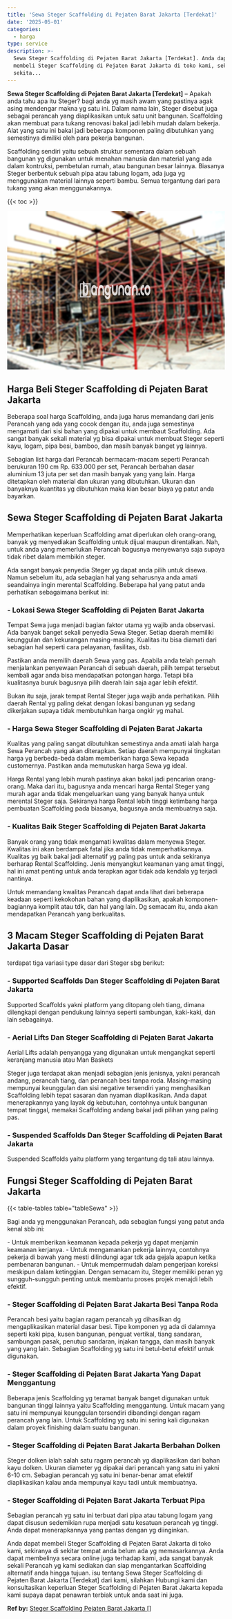 ```yaml
---
title: 'Sewa Steger Scaffolding di Pejaten Barat Jakarta [Terdekat]'
date: '2025-05-01'
categories:
  - harga
type: service
description: >-
  Sewa Steger Scaffolding di Pejaten Barat Jakarta [Terdekat]. Anda dapat
  membeli Steger Scaffolding di Pejaten Barat Jakarta di toko kami, sekiranya di
  sekita...
---
```


**Sewa Steger Scaffolding di Pejaten Barat Jakarta \[Terdekat\]** – Apakah anda tahu apa itu Steger? bagi anda yg masih awam yang pastinya agak asing mendengar makna yg satu ini. Dalam nama lain, Steger disebut juga sebagai perancah yang diaplikasikan untuk satu unit bangunan. Scaffolding akan membuat para tukang renovasi bakal jadi lebih mudah dalam bekerja. Alat yang satu ini bakal jadi beberapa komponen paling dibutuhkan yang semestinya dimiliki oleh para pekerja bangunan.

Scaffolding sendiri yaitu sebuah struktur sementara dalam sebuah bangunan yg digunakan untuk menahan manusia dan material yang ada dalam kontruksi, pembetulan rumah, atau bangunan besar lainnya. Biasanya Steger berbentuk sebuah pipa atau tabung logam, ada juga yg menggunakan material lainnya seperti bambu. Semua tergantung dari para tukang yang akan menggunakannya.

{{< toc >}}

![Sewa Steger Scaffolding di Pejaten Barat Jakarta [Terdekat]](/images/sewa-scaffolding-steger-21.png)

## Harga Beli Steger Scaffolding di Pejaten Barat Jakarta

Beberapa soal harga Scaffolding, anda juga harus memandang dari jenis Perancah yang ada yang cocok dengan itu, anda juga semestinya mengamati dari sisi bahan yang dipakai untuk membaut Scaffolding. Ada sangat banyak sekali material yg bisa dipakai untuk membuat Steger seperti kayu, logam, pipa besi, bamboo, dan masih banyak banget yg lainnya.

Sebagian list harga dari Perancah bermacam-macam seperti Perancah berukuran 190 cm Rp. 633.000 per set, Perancah berbahan dasar aluminium 13 juta per set dan masih banyak yang yang lain. Harga ditetapkan oleh material dan ukuran yang dibutuhkan. Ukuran dan banyaknya kuantitas yg dibutuhkan maka kian besar biaya yg patut anda bayarkan.

## Sewa Steger Scaffolding di Pejaten Barat Jakarta

Memperhatikan keperluan Scaffolding amat diperlukan oleh orang-orang, banyak yg menyediakan Scaffolding untuk dijual maupun direntalkan. Nah, untuk anda yang memerlukan Perancah bagusnya menyewanya saja supaya tidak ribet dalam membikin steger.

Ada sangat banyak penyedia Steger yg dapat anda pilih untuk disewa. Namun sebelum itu, ada sebagian hal yang seharusnya anda amati seandainya ingin merental Scaffolding. Beberapa hal yang patut anda perhatikan sebagaimana berikut ini:

### \- Lokasi Sewa Steger Scaffolding di Pejaten Barat Jakarta

Tempat Sewa juga menjadi bagian faktor utama yg wajib anda observasi. Ada banyak banget sekali penyedia Sewa Steger. Setiap daerah memiliki keunggulan dan kekurangan masing-masing. Kualitas itu bisa diamati dari sebagian hal seperti cara pelayanan, fasilitas, dsb.

Pastikan anda memilih daerah Sewa yang pas. Apabila anda telah pernah menjalankan penyewaan Perancah di sebuah daerah, pilih tempat tersebut kembali agar anda bisa mendapatkan potongan harga. Tetapi bila kualitasnya buruk bagusnya pilih daerah lain saja agar lebih efektif.

Bukan itu saja, jarak tempat Rental Steger juga wajib anda perhatikan. Pilih daerah Rental yg paling dekat dengan lokasi bangunan yg sedang dikerjakan supaya tidak membutuhkan harga ongkir yg mahal.

### \- Harga Sewa Steger Scaffolding di Pejaten Barat Jakarta

Kualitas yang paling sangat dibutuhkan semestinya anda amati ialah harga Sewa Perancah yang akan diterapkan. Setiap daerah mempunyai tingkatan harga yg berbeda-beda dalam memberikan harga Sewa kepada customernya. Pastikan anda memutuskan harga Sewa yg ideal.

Harga Rental yang lebih murah pastinya akan bakal jadi pencarian orang-orang. Maka dari itu, bagusnya anda mencari harga Rental Steger yang murah agar anda tidak mengeluarkan uang yang banyak hanya untuk merental Steger saja. Sekiranya harga Rental lebih tinggi ketimbang harga pembuatan Scaffolding pada biasanya, bagusnya anda membuatnya saja.

### \- Kualitas Baik Steger Scaffolding di Pejaten Barat Jakarta

Banyak orang yang tidak mengamati kwalitas dalam menyewa Steger. Kwalitas ini akan berdampak fatal jika anda tidak memperhatikannya. Kualitas yg baik bakal jadi alternatif yg paling pas untuk anda sekiranya berharap Rental Scaffolding. Jenis menyangkut keamanan yang amat tinggi, hal ini amat penting untuk anda terapkan agar tidak ada kendala yg terjadi nantinya.

Untuk memandang kwalitas Perancah dapat anda lihat dari beberapa keadaan seperti kekokohan bahan yang diaplikasikan, apakah komponen-bagiannya komplit atau tdk, dan hal yang lain. Dg semacam itu, anda akan mendapatkan Perancah yang berkualitas.

## 3 Macam Steger Scaffolding di Pejaten Barat Jakarta Dasar

terdapat tiga variasi type dasar dari Steger sbg berikut:

### \- Supported Scaffolds Dan Steger Scaffolding di Pejaten Barat Jakarta

Supported Scaffolds yakni platform yang ditopang oleh tiang, dimana dilengkapi dengan pendukung lainnya seperti sambungan, kaki-kaki, dan lain sebagainya.

### \- Aerial Lifts Dan Steger Scaffolding di Pejaten Barat Jakarta

Aerial Lifts adalah penyangga yang digunakan untuk mengangkat seperti keranjang manusia atau Man Baskets

Steger juga terdapat akan menjadi sebagian jenis jenisnya, yakni perancah andang, perancah tiang, dan perancah besi tanpa roda. Masing-masing mempunyai keunggulan dan sisi negative tersendiri yang menghasilkan Scaffolding lebih tepat sasaran dan nyaman diaplikasikan. Anda dapat menerapkannya yang layak dg kebutuhan, contohnya untuk bangunan tempat tinggal, memakai Scaffolding andang bakal jadi pilihan yang paling pas.

### \- Suspended Scaffolds Dan Steger Scaffolding di Pejaten Barat Jakarta

Suspended Scaffolds yaitu platform yang tergantung dg tali atau lainnya.

## Fungsi Steger Scaffolding di Pejaten Barat Jakarta

{{< table-tables table="tableSewa" >}}

Bagi anda yg menggunakan Perancah, ada sebagian fungsi yang patut anda kenal sbb ini:

\- Untuk memberikan keamanan kepada pekerja yg dapat menjamin keamanan kerjanya. - Untuk mengamankan pekerja lainnya, contohnya pekerja di bawah yang mesti dilindungi agar tdk ada gejala apapun ketika pembenaran bangunan. - Untuk mempermudah dalam pengerjaan koreksi meskipun dalam ketinggian. Dengan semacam itu, Steger memiliki peran yg sungguh-sungguh penting untuk membantu proses projek menajdi lebih efektif.

### \- Steger Scaffolding di Pejaten Barat Jakarta Besi Tanpa Roda

Perancah besi yaitu bagian ragam perancah yg dihasilkan dg mengaplikasikan material dasar besi. Tipe komponen yg ada di dalamnya seperti kaki pipa, kusen bangunan, penguat vertikal, tiang sandaran, sambungan pasak, penutup sandaran, injakan tangga, dan masih banyak yang yang lain. Sebagian Scaffolding yg satu ini betul-betul efektif untuk digunakan.

### \- Steger Scaffolding di Pejaten Barat Jakarta Yang Dapat Menggantung

Beberapa jenis Scaffolding yg teramat banyak banget digunakan untuk bangunan tinggi lainnya yaitu Scaffolding menggantung. Untuk macam yang satu ini mempunyai keunggulan tersendiri dibandingi dengan ragam perancah yang lain. Untuk Scaffolding yg satu ini sering kali digunakan dalam proyek finishing dalam suatu bangunan.

### \- Steger Scaffolding di Pejaten Barat Jakarta Berbahan Dolken

Steger dolken ialah salah satu ragam perancah yg diaplikasikan dari bahan kayu dolken. Ukuran diameter yg dipakai dari perancah yang satu ini yakni 6-10 cm. Sebagian perancah yg satu ini benar-benar amat efektif diaplikasikan kalau anda mempunyai kayu tadi untuk membuatnya.

### \- Steger Scaffolding di Pejaten Barat Jakarta Terbuat Pipa

Sebagian perancah yg satu ini terbuat dari pipa atau tabung logam yang dapat disusun sedemikian rupa menjadi satu kesatuan perancah yg tinggi. Anda dapat menerapkannya yang pantas dengan yg diinginkan.

Anda dapat membeli Steger Scaffolding di Pejaten Barat Jakarta di toko kami, sekiranya di sekitar tempat anda belum ada yg memasarkannya. Anda dapat membelinya secara online juga terhadap kami, ada sangat banyak sekali Perancah yg kami sediakan dan siap mengantarkan Scaffolding alternatif anda hingga tujuan. isu tentang Sewa Steger Scaffolding di Pejaten Barat Jakarta \[Terdekat\] dari kami, silahkan Hubungi kami dan konsultasikan keperluan Steger Scaffolding di Pejaten Barat Jakarta kepada kami supaya dapat penawran terbiak untuk anda saat ini juga.

**Ref by:** [Steger Scaffolding Pejaten Barat Jakarta []](https://id.wikipedia.org/wiki/Steger)
